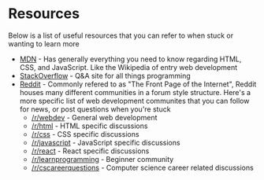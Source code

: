 # Resources

Below is a list of useful resources that you can refer to when stuck or wanting to learn more

- [MDN](https://developer.mozilla.org/en-US/) - Has generally everything you need to know regarding HTML, CSS, and JavaScript. Like the Wikipedia of entry web development
- [StackOverflow](https://stackoverflow.com) - Q&A site for all things programming
- [Reddit](https://reddit.com) - Commonly refered to as "The Front Page of the Internet", Reddit houses many different communities in a forum style structure. Here's a more specific list of web development communites that you can follow for news, or post questions when you're stuck
  - [/r/webdev](https://www.reddit.com/r/webdev) - General web development
  - [/r/html](https://www.reddit.com/r/html) - HTML specific discussions
  - [/r/css](https://www.reddit.com/r/css) - CSS specific discussions
  - [/r/javascript](https://www.reddit.com/r/javascript) - JavaScript specific discussions
  - [/r/react](https://www.reddit.com/r/react) - React specific discussions
  - [/r/learnprogramming](https://www.reddit.com/r/learnprogramming) - Beginner community
  - [/r/cscareerquestions](https://www.reddit.com/r/cscareerquestions) - Computer science career related discussions
